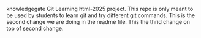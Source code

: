knowledgegate Git Learning html-2025 project.
This repo is only meant to be used by students to learn git and try different git commands.
This is the second change we are doing in the readme file.
This the thrid change on top of second change.

